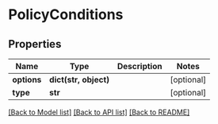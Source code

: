 # PolicyConditions

## Properties
Name | Type | Description | Notes
------------ | ------------- | ------------- | -------------
**options** | **dict(str, object)** |  | [optional] 
**type** | **str** |  | [optional] 

[[Back to Model list]](../README.md#documentation-for-models) [[Back to API list]](../README.md#documentation-for-api-endpoints) [[Back to README]](../README.md)


